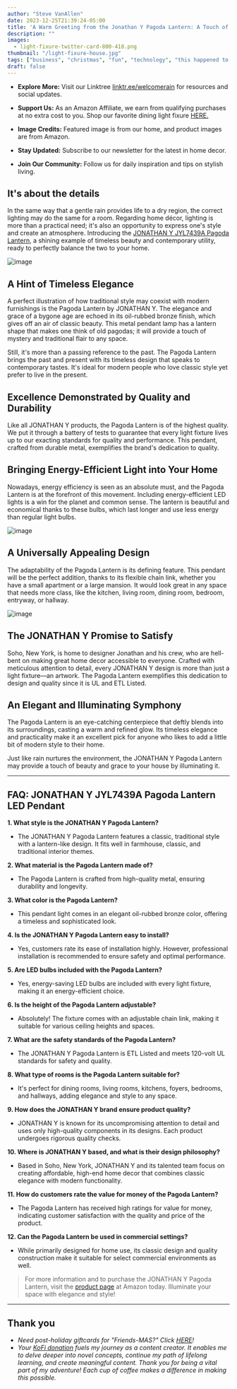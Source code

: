 ```yaml
---
author: "Steve VanAllen"
date: 2023-12-25T21:39:24-05:00
title: 'A Warm Greeting from the Jonathan Y Pagoda Lantern: A Touch of Elegance'
description: ""
images:
  - light-fixure-twitter-card-800-418.png
thumbnail: "/light-fixure-house.jpg"
tags: ["business", "christmas", "fun", "technology", "this happened to me", "wealth"]
draft: false
---
```


- **Explore More:** Visit our Linktree [linktr.ee/welcomerain](linktr.ee/welcomerain) for resources and social updates.

- **Support Us:** As an Amazon Affiliate, we earn from qualifying purchases at no extra cost to you. Shop our favorite dining light fixure [HERE.](https://amzn.to/4azuvVR)

- **Image Credits:** Featured image is from our home, and product images are from Amazon.

- **Stay Updated:** Subscribe to our newsletter for the latest in home decor.

- **Join Our Community:** Follow us for daily inspiration and tips on stylish living.

## It's about the details

In the same way that a gentle rain provides life to a dry region, the correct lighting may do the same for a room. Regarding home décor, lighting is more than a practical need; it's also an opportunity to express one's style and create an atmosphere. Introducing the [JONATHAN Y JYL7439A Pagoda Lantern](https://amzn.to/4azuvVR), a shining example of timeless beauty and contemporary utility, ready to perfectly balance the two to your home.

![image](/light-fixture-main.jpg)

## A Hint of Timeless Elegance

A perfect illustration of how traditional style may coexist with modern furnishings is the Pagoda Lantern by JONATHAN Y. The elegance and grace of a bygone age are echoed in its oil-rubbed bronze finish, which gives off an air of classic beauty. This metal pendant lamp has a lantern shape that makes one think of old pagodas; it will provide a touch of mystery and traditional flair to any space.

Still, it's more than a passing reference to the past. The Pagoda Lantern brings the past and present with its timeless design that speaks to contemporary tastes. It's ideal for modern people who love classic style yet prefer to live in the present.

## Excellence Demonstrated by Quality and Durability

Like all JONATHAN Y products, the Pagoda Lantern is of the highest quality. We put it through a battery of tests to guarantee that every light fixture lives up to our exacting standards for quality and performance. This pendant, crafted from durable metal, exemplifies the brand's dedication to quality.

## Bringing Energy-Efficient Light into Your Home

Nowadays, energy efficiency is seen as an absolute must, and the Pagoda Lantern is at the forefront of this movement. Including energy-efficient LED lights is a win for the planet and common sense. The lantern is beautiful and economical thanks to these bulbs, which last longer and use less energy than regular light bulbs.

![image](/light-fixture-room.jpg)

## A Universally Appealing Design

The adaptability of the Pagoda Lantern is its defining feature. This pendant will be the perfect addition, thanks to its flexible chain link, whether you have a small apartment or a large mansion. It would look great in any space that needs more class, like the kitchen, living room, dining room, bedroom, entryway, or hallway.

![image](/light-fixture-white-room.jpg)

## The JONATHAN Y Promise to Satisfy

Soho, New York, is home to designer Jonathan and his crew, who are hell-bent on making great home decor accessible to everyone. Crafted with meticulous attention to detail, every JONATHAN Y design is more than just a light fixture—an artwork. The Pagoda Lantern exemplifies this dedication to design and quality since it is UL and ETL Listed.

## An Elegant and Illuminating Symphony

The Pagoda Lantern is an eye-catching centerpiece that deftly blends into its surroundings, casting a warm and refined glow. Its timeless elegance and practicality make it an excellent pick for anyone who likes to add a little bit of modern style to their home.

Just like rain nurtures the environment, the JONATHAN Y Pagoda Lantern may provide a touch of beauty and grace to your house by illuminating it.

---

## FAQ: JONATHAN Y JYL7439A Pagoda Lantern LED Pendant

**1. What style is the JONATHAN Y Pagoda Lantern?**
   - The JONATHAN Y Pagoda Lantern features a classic, traditional style with a lantern-like design. It fits well in farmhouse, classic, and traditional interior themes.

**2. What material is the Pagoda Lantern made of?**
   - The Pagoda Lantern is crafted from high-quality metal, ensuring durability and longevity.

**3. What color is the Pagoda Lantern?**
   - This pendant light comes in an elegant oil-rubbed bronze color, offering a timeless and sophisticated look.

**4. Is the JONATHAN Y Pagoda Lantern easy to install?**
   - Yes, customers rate its ease of installation highly. However, professional installation is recommended to ensure safety and optimal performance.

**5. Are LED bulbs included with the Pagoda Lantern?**
   - Yes, energy-saving LED bulbs are included with every light fixture, making it an energy-efficient choice.

**6. Is the height of the Pagoda Lantern adjustable?**
   - Absolutely! The fixture comes with an adjustable chain link, making it suitable for various ceiling heights and spaces.

**7. What are the safety standards of the Pagoda Lantern?**
   - The JONATHAN Y Pagoda Lantern is ETL Listed and meets 120-volt UL standards for safety and quality.

**8. What type of rooms is the Pagoda Lantern suitable for?**
   - It's perfect for dining rooms, living rooms, kitchens, foyers, bedrooms, and hallways, adding elegance and style to any space.

**9. How does the JONATHAN Y brand ensure product quality?**
   - JONATHAN Y is known for its uncompromising attention to detail and uses only high-quality components in its designs. Each product undergoes rigorous quality checks.

**10. Where is JONATHAN Y based, and what is their design philosophy?**
   - Based in Soho, New York, JONATHAN Y and its talented team focus on creating affordable, high-end home decor that combines classic elegance with modern functionality.

**11. How do customers rate the value for money of the Pagoda Lantern?**
   - The Pagoda Lantern has received high ratings for value for money, indicating customer satisfaction with the quality and price of the product.

**12. Can the Pagoda Lantern be used in commercial settings?**
   - While primarily designed for home use, its classic design and quality construction make it suitable for select commercial environments as well.

> For more information and to purchase the JONATHAN Y Pagoda Lantern, visit the [product page](https://amzn.to/4azuvVR) at Amazon today. Illuminate your space with elegance and style!

---

## Thank you

- *Need post-holiday giftcards for "Friends-MAS?"  Click [HERE](https://welcomerain.pub/en/blog/last-minute-shopping-lifesaver/#thank-you)!*
- *Your [KoFi donation](https://ko-fi.com/welcomerain) fuels my journey as a content creator. It enables me to delve deeper into novel concepts, continue my path of lifelong learning, and create meaningful content. Thank you for being a vital part of my adventure! Each cup of coffee makes a difference in making this possible.*